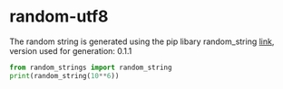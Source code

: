 # random-utf8
The random string is generated using the pip libary random_string
[link](https://pypi.org/project/random-strings/), version used for generation: 0.1.1

```python
from random_strings import random_string
print(random_string(10**6))
```
